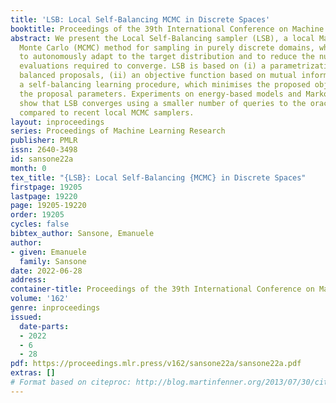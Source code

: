 ```yaml
---
title: 'LSB: Local Self-Balancing MCMC in Discrete Spaces'
booktitle: Proceedings of the 39th International Conference on Machine Learning
abstract: We present the Local Self-Balancing sampler (LSB), a local Markov Chain
  Monte Carlo (MCMC) method for sampling in purely discrete domains, which is able
  to autonomously adapt to the target distribution and to reduce the number of target
  evaluations required to converge. LSB is based on (i) a parametrization of locally
  balanced proposals, (ii) an objective function based on mutual information and (iii)
  a self-balancing learning procedure, which minimises the proposed objective to update
  the proposal parameters. Experiments on energy-based models and Markov networks
  show that LSB converges using a smaller number of queries to the oracle distribution
  compared to recent local MCMC samplers.
layout: inproceedings
series: Proceedings of Machine Learning Research
publisher: PMLR
issn: 2640-3498
id: sansone22a
month: 0
tex_title: "{LSB}: Local Self-Balancing {MCMC} in Discrete Spaces"
firstpage: 19205
lastpage: 19220
page: 19205-19220
order: 19205
cycles: false
bibtex_author: Sansone, Emanuele
author:
- given: Emanuele
  family: Sansone
date: 2022-06-28
address:
container-title: Proceedings of the 39th International Conference on Machine Learning
volume: '162'
genre: inproceedings
issued:
  date-parts:
  - 2022
  - 6
  - 28
pdf: https://proceedings.mlr.press/v162/sansone22a/sansone22a.pdf
extras: []
# Format based on citeproc: http://blog.martinfenner.org/2013/07/30/citeproc-yaml-for-bibliographies/
---
```

